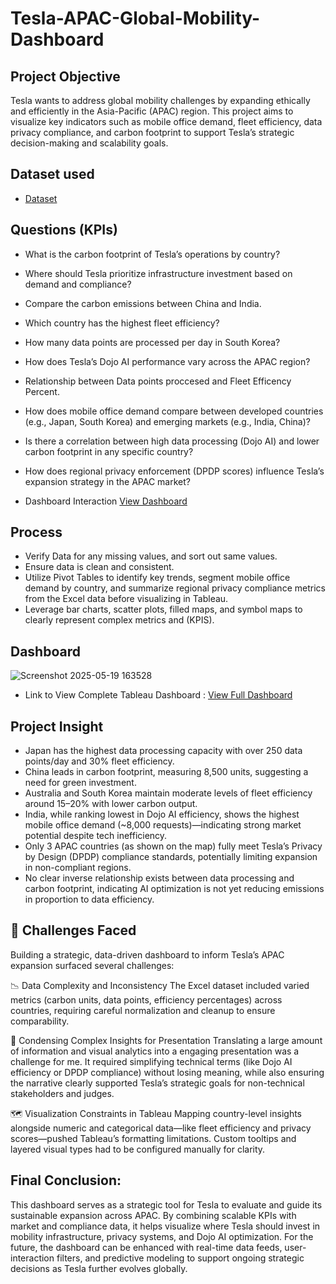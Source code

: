 # Tesla-APAC-Global-Mobility-Dashboard
## Project Objective
Tesla wants to address global mobility challenges by expanding ethically and efficiently in the Asia-Pacific (APAC) region. This project aims to visualize key indicators such as mobile office demand, fleet efficiency, data privacy compliance, and carbon footprint to support Tesla’s strategic decision-making and scalability goals.
## Dataset used
- <a href ="https://github.com/AymanM7/Tesla-APAC-Global-Mobility-Dashboard/blob/main/2EV_Based_Mobile_Offices_Data.xlsx">Dataset</a>

## Questions (KPIs)
- What is the carbon footprint of Tesla’s operations by country?
- Where should Tesla prioritize infrastructure investment based on demand and compliance?
- Compare the carbon emissions between China and India.
- Which country has the highest fleet efficiency?
- How many data points are processed per day in South Korea?
- How does Tesla’s Dojo AI performance vary across the APAC region?
- Relationship between Data points proccesed and Fleet Efficency Percent.
- How does mobile office demand compare between developed countries (e.g., Japan, South Korea) and emerging markets (e.g., India, China)?
- Is there a correlation between high data processing (Dojo AI) and lower carbon footprint in any specific country?
- How does regional privacy enforcement (DPDP scores) influence Tesla’s expansion strategy in the APAC market?

- Dashboard Interaction <a href ="https://github.com/AymanM7/Tesla-APAC-Global-Mobility-Dashboard/blob/main/Screenshot%202025-05-19%20163528.png">View Dashboard</a>

## Process
- Verify Data for any missing values, and sort out same values.
- Ensure data is clean and consistent.
- Utilize Pivot Tables  to identify key trends, segment mobile office demand by country, and summarize regional privacy compliance metrics from the Excel data before visualizing in Tableau.
- Leverage bar charts, scatter plots, filled maps, and symbol maps to clearly represent complex metrics and (KPIS).

## Dashboard

![Screenshot 2025-05-19 163528](https://github.com/user-attachments/assets/f4fe57ec-d519-47a3-89e6-1830a54ec001)

- Link to View Complete Tableau Dashboard  : <a href="https://public.tableau.com/app/profile/ayman.mohammad/viz/TESLAAPACGlobalMobilityIntelligenceDashboard/TeslaAPACGlobalMobilityIntelligenceDashboard" target="_blank">View Full Dashboard</a>


## Project Insight
- Japan has the highest data processing capacity with over 250 data points/day and 30% fleet efficiency.
- China leads in carbon footprint, measuring 8,500 units, suggesting a need for green investment.
- Australia and South Korea maintain moderate levels of fleet efficiency around 15–20% with lower carbon output.
- India, while ranking lowest in Dojo AI efficiency, shows the highest mobile office demand (~8,000 requests)—indicating strong market potential despite tech inefficiency.
- Only 3 APAC countries (as shown on the map) fully meet Tesla’s Privacy by Design (DPDP) compliance standards, potentially limiting expansion in non-compliant regions.
- No clear inverse relationship exists between data processing and carbon footprint, indicating AI optimization is not yet reducing emissions in proportion to data efficiency.


## 🔧 Challenges Faced
Building a strategic, data-driven dashboard to inform Tesla’s APAC expansion surfaced several challenges:

📉 Data Complexity and Inconsistency
The Excel dataset included varied metrics (carbon units, data points, efficiency percentages) across countries, requiring careful normalization and cleanup to ensure comparability.

🎤 Condensing Complex Insights for Presentation
Translating a large amount of information and visual analytics into a engaging presentation was a challenge for me. It required simplifying technical terms (like Dojo AI efficiency or DPDP compliance) without losing meaning, while also ensuring the narrative clearly supported Tesla’s strategic goals for non-technical stakeholders and judges.

🗺️ Visualization Constraints in Tableau
Mapping country-level insights alongside numeric and categorical data—like fleet efficiency and privacy scores—pushed Tableau’s formatting limitations. Custom tooltips and layered visual types had to be configured manually for clarity.



## Final Conclusion:
This dashboard serves as a strategic tool for Tesla to evaluate and guide its sustainable expansion across APAC. By combining scalable KPIs with market and compliance data, it helps visualize where Tesla should invest in mobility infrastructure, privacy systems, and Dojo AI optimization. For the future, the dashboard can be enhanced with real-time data feeds, user-interaction filters, and predictive modeling to support ongoing strategic decisions as Tesla further evolves globally.

